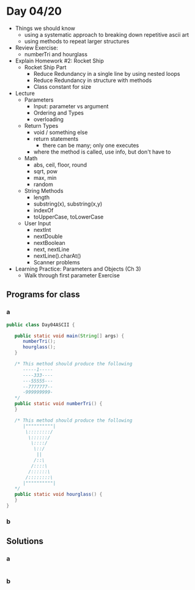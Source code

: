 # Day 04/20

+ Things we should know
  - using a systematic approach to breaking down repetitive ascii art
  - using methods to repeat larger structures
+ Review Exercise:
  - numberTri and hourglass
+ Explain Homework #2: Rocket Ship
  - Rocket Ship Part
    - Reduce Redundancy in a single line by using nested loops
    - Reduce Redundancy in structure with methods
    - Class constant for size
+ Lecture
  - Parameters
    - Input: parameter vs argument
    - Ordering and Types
    - overloading
  - Return Types
    - void / something else
    - return statements
      - there can be many; only one executes
    - where the method is called, use info, but don't have to
  - Math
    - abs, ceil, floor, round
    - sqrt, pow
    - max, min
    - random
  - String Methods
    - length
    - substring(x), substring(x,y)
    - indexOf
    - toUpperCase, toLowerCase
  - User Input
    - nextInt
    - nextDouble
    - nextBoolean
    - next, nextLine
    - nextLine().charAt()
    - Scanner problems
+ Learning Practice: Parameters and Objects (Ch 3)
  - Walk through first parameter Exercise

## Programs for class

### a
```java
public class Day04ASCII {

   public static void main(String[] args) {
      numberTri();
      hourglass();
   }

   /* This method should produce the following
      -----1-----
      ----333----
      ---55555---
      --7777777--
      -999999999-
   */
   public static void numberTri() {
   }

   /* This method should produce the following
      |""""""""""|
       \::::::::/
        \::::::/
         \::::/
          \::/
           ||
          /::\
         /::::\
        /::::::\
       /::::::::\
      |""""""""""|
   */
   public static void hourglass() {
   }
}
```

### b

## Solutions

### a
```java

```

### b

